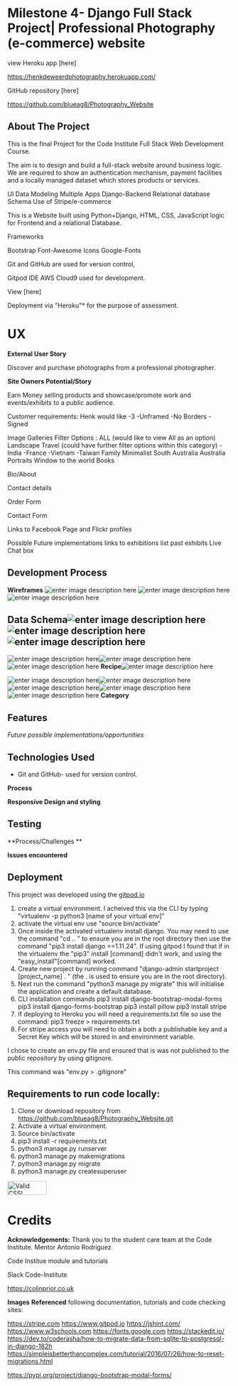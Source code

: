 
#  Milestone 4- Django Full Stack Project| Professional Photography (e-commerce) website


view Heroku app [here]

https://henkdeweerdphotography.herokuapp.com/

GitHub repository [here]

https://github.com/blueag8/Photography_Website


## About The Project

This is the final Project for the Code Institute Full Stack Web Development Course.

The aim is to design and build a full-stack website around business logic. We are required to show an authentication mechanism, payment facilities and a locally managed dataset which stores products or services.

UI
Data Modeling
Multiple Apps
Django-Backend
Relational database Schema
Use of Stripe/e-commerce

This is a Website built using Python+Django, HTML, CSS, JavaScript logic for Frontend and a relational Database.

Frameworks

Bootstrap
Font-Awesome Icons
Google-Fonts


Git and GitHub are used for version control,

Gitpod IDE
AWS Cloud9 used for development.

View [here]


Deployment via "Heroku"* for the purpose of assessment.


# UX
**External User Story**

Discover and purchase photographs from a professional photographer.


**Site Owners Potential/Story**

Earn Money selling products and showcase/promote work and events/exhibits to a public audience.

Customer requirements:
Henk would like 
 -3 
 -Unframed 
 -No Borders
-Signed

Image Galleries
 Filter Options :
 ALL (would like to view All as an option)
 Landscape
 Travel (could have further filter options within this category)
	-India
	-France
	-Vietnam
	-Taiwan
Family
Minimalist
South Australia
Australia
Portraits
Window to the world
Books 

Bio/About

Contact details

Order Form

Contact Form

Links to Facebook Page and Flickr profiles

Possible Future implementations
links to exhibitions
list past exhibits
Live Chat box

## Development Process

**Wireframes**
![enter image description here](https://res.cloudinary.com/blueag8/image/upload/v1574999839/Photography%20website/Map.png)
![enter image description here](https://res.cloudinary.com/blueag8/image/upload/v1574999839/Photography%20website/Home.png)![enter image description here](https://res.cloudinary.com/blueag8/image/upload/v1574999839/Photography%20website/About.png)
## Data Schema![enter image description here](https://res.cloudinary.com/blueag8/image/upload/v1574999839/Photography%20website/Cart.png)![enter image description here](https://res.cloudinary.com/blueag8/image/upload/v1574999839/Photography%20website/Contact.png)![enter image description here](https://res.cloudinary.com/blueag8/image/upload/v1574999839/Photography%20website/Portfolio.png)

![enter image description here](https://res.cloudinary.com/blueag8/image/upload/v1574999841/Photography%20website/Shop.png)![enter image description here](https://res.cloudinary.com/blueag8/image/upload/v1574999841/Photography%20website/Payment_Confirmation.png)![enter image description here](https://res.cloudinary.com/blueag8/image/upload/v1574999839/Photography%20website/Continue_to_Payment.png)
**Recipe**![enter image description here](https://res.cloudinary.com/blueag8/image/upload/v1574999840/Photography%20website/Payment_Form.png)

![enter image description here](https://res.cloudinary.com/blueag8/image/upload/v1574999839/Photography%20website/Mobile_Mockup_home.png)![enter image description here](https://res.cloudinary.com/blueag8/image/upload/v1574999840/Photography%20website/Mobile_Contact.png)![enter image description here](https://res.cloudinary.com/blueag8/image/upload/v1574999840/Photography%20website/Mobile_Shop.png)![enter image description here](https://res.cloudinary.com/blueag8/image/upload/v1574999841/Photography%20website/Mobile_Mockup4.png)![enter image description here](https://res.cloudinary.com/blueag8/image/upload/v1574999840/Photography%20website/Payment_ConfirmationMobile.png)
**Category**


##  Features

*Future possible implementations/opportunities*


## Technologies Used


 - Git and GitHub- used for version control. 
 

**Process**

**Responsive Design and styling**


## Testing

**Process/Challenges **


**Issues encountered** 


## Deployment

This project was developed using the
[gitpod.io](https://gitpod.io/workspaces/)

1. create a virtual environment. I acheived this via the CLI by typing "virtualenv -p python3 [name of your virtual env]" 
2. activate the virtual env use "source bin/activate"
3. Once inside the activated virtualenv install django. You may need to use the command "cd .. " to ensure you are in the root directory then use the command "pip3 install django ==1.11.24". If using gitpod I found that if in the virtualenv the "pip3" install [command] didn't work, and using the "easy_install"[command] worked.
4. Create new project by running command "django-admin startproject [project_name] . " (the . is used to ensure you are in the root directory).
5. Next run the command "python3 manage.py migrate" this will initialise the application and create a default database.
6. CLI installation commands
pip3 install django-bootstrap-modal-forms
pip3 install django-forms-bootstrap
pip3 install pillow
pip3 install stripe
7. If deploying to Heroku you will need a requirements.txt file so use the command:
pip3 freeze > requirements.txt
8. For stripe access you will need to obtain a both a publishable key and a Secret Key which will be stored in and environment variable. 

I chose to create an env.py file and ensured that is was not published to the public repository by using gitignore.

This command was "env.py > .gitignore"



## Requirements to run code locally:

1. Clone or download repository from https://github.com/blueag8/Photography_Website.git
2. Activate  a virtual environment.
3. Source bin/activate
4. pip3 install -r requirements.txt
5. python3 manage.py runserver
6. python3 manage.py makemigrations
7. python3 manage.py migrate
8. python3 manage.py createsuperuser






<p>
<a href="http://jigsaw.w3.org/css-validator/check/referer">
    <img style="border:0;width:88px;height:31px"
        src="http://jigsaw.w3.org/css-validator/images/vcss-blue"
        alt="Valid CSS!" />
    </a>
</p>
        


# Credits

**Acknowledgements:**
Thank you to the student care team at the Code Institute. 
Mentor Antonio Rodriguez

Code Institue module and tutorials

Slack Code-Institute

https://colinprior.co.uk 


**Images**
**Referenced** following documentation, tutorials and code checking sites:

https://stripe.com
https://www.gitpod.io
https://jshint.com/
https://www.w3schools.com
https://fonts.google.com
https://stackedit.io/
https://dev.to/coderasha/how-to-migrate-data-from-sqlite-to-postgresql-in-django-182h
https://simpleisbetterthancomplex.com/tutorial/2016/07/26/how-to-reset-migrations.html

https://pypi.org/project/django-bootstrap-modal-forms/
<!--stackedit_data:
eyJoaXN0b3J5IjpbMjY5OTYzMTI2LC0yMDk4NDQ3MTcsMTMzMD
YyODc1NywxOTUzNjIyNTcsLTk1MzA4MTgzNiw0ODk2MDEyMzVd
fQ==
-->

<!--stackedit_data:
eyJoaXN0b3J5IjpbMTg3MTMyMTE1OSwxMTM4NDQ3NDk3LDYzMD
Y5NjgyNSwtNzM3NDgwNjg0LDYxMjQ4MTE0NSwxMjYxNTI5OTk2
LC0xODg0NjA5MTAsMzUzMDEzMTAzLDE3ODU5NjQzMzUsMjA4MT
M4NDgwMiwtNDEyODA2MjA0XX0=
-->